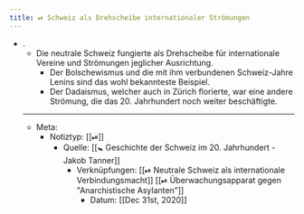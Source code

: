```yaml
---
title: ⏯ Schweiz als Drehscheibe internationaler Strömungen
---
```


- .
	- Die neutrale Schweiz fungierte als Drehscheibe für internationale Vereine und Strömungen jeglicher Ausrichtung.
		- Der Bolschewismus und die mit ihm verbundenen Schweiz-Jahre Lenins sind das wohl bekannteste Beispiel.
		- Der Dadaismus, welcher auch in Zürich florierte, war eine andere Strömung, die das 20. Jahrhundert noch weiter beschäftigte.
	- ---
	- Meta:
		- Notiztyp: [[⏯]]
			- Quelle: [[🚼 Geschichte der Schweiz im 20. Jahrhundert - Jakob Tanner]]
				- Verknüpfungen: [[⏯ Neutrale Schweiz als internationale Verbindungsmacht]] [[⏯ Überwachungsapparat gegen "Anarchistische Asylanten"]]
					- Datum: [[Dec 31st, 2020]]